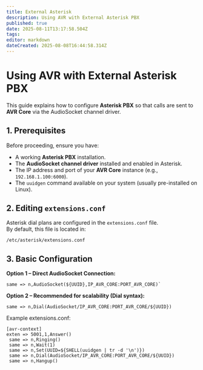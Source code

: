 ```yaml
---
title: External Asterisk
description: Using AVR with External Asterisk PBX
published: true
date: 2025-08-11T13:17:58.504Z
tags: 
editor: markdown
dateCreated: 2025-08-08T16:44:58.314Z
---
```


# Using AVR with External Asterisk PBX

This guide explains how to configure **Asterisk PBX** so that calls are sent to **AVR Core** via the AudioSocket channel driver.

## 1. Prerequisites

Before proceeding, ensure you have:

- A working **Asterisk PBX** installation.
- The **AudioSocket channel driver** installed and enabled in Asterisk.
- The IP address and port of your **AVR Core** instance (e.g., `192.168.1.100:6000`).
- The `uuidgen` command available on your system (usually pre-installed on Linux).

## 2. Editing `extensions.conf`

Asterisk dial plans are configured in the `extensions.conf` file.  
By default, this file is located in:

```
/etc/asterisk/extensions.conf
```

## 3. Basic Configuration

**Option 1 – Direct AudioSocket Connection:**
```asterisk
same => n,AudioSocket(${UUID},IP_AVR_CORE:PORT_AVR_CORE)`
```

**Option 2 – Recommended for scalability (Dial syntax):**

```asterisk
same => n,Dial(AudioSocket/IP_AVR_CORE:PORT_AVR_CORE/${UUID})
```

Example extensions.conf:

```env
[avr-context]
exten => 5001,1,Answer()
 same => n,Ringing()
 same => n,Wait(1)
 same => n,Set(UUID=${SHELL(uuidgen | tr -d '\n')})
 same => n,Dial(AudioSocket/IP_AVR_CORE:PORT_AVR_CORE/${UUID})
 same => n,Hangup()
```
 

